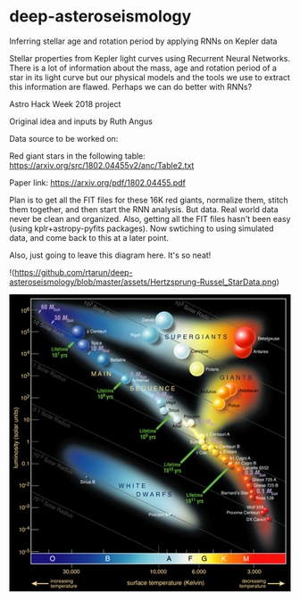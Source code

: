 # deep-asteroseismology
Inferring stellar age and rotation period by applying RNNs on Kepler data

Stellar properties from Kepler light curves using Recurrent Neural Networks. There is a lot of information about the mass, age and rotation period of a star in its light curve but our physical models and the tools we use to extract this information are flawed. Perhaps we can do better with RNNs?

Astro Hack Week 2018 project

Original idea and inputs by Ruth Angus

Data source to be worked on:

Red giant stars in the following table:
https://arxiv.org/src/1802.04455v2/anc/Table2.txt

Paper link:
https://arxiv.org/pdf/1802.04455.pdf


Plan is to get all the FIT files for these 16K red giants, normalize them, stitch them together, and then start the RNN analysis. But data. Real world data never be clean and organized. Also, getting all the FIT files hasn't been easy (using kplr+astropy-pyfits packages). Now swtiching to using simulated data, and come back to this at a later point.


Also, just going to leave this diagram here. It's so neat!

!(https://github.com/rtarun/deep-asteroseismology/blob/master/assets/Hertzsprung-Russel_StarData.png)

![picture](assets/Hertzsprung-Russel_StarData.png)
